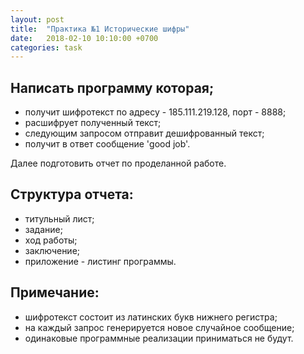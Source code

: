 ```yaml
---
layout: post
title:  "Практика №1 Исторические шифры"
date:   2018-02-10 10:10:00 +0700
categories: task
---
```


## Написать программу которая;

* получит шифротекст по адресу - 185.111.219.128, порт - 8888;
* расшифрует полученный текст;
* следующим запросом отправит дешифрованный текст;
* получит в ответ сообщение 'good job'.

Далее подготовить отчет по проделанной работе.

## Структура отчета:

* титульный лист;
* задание;
* ход работы;
* заключение;
* приложение - листинг программы.

## Примечание:

* шифротекст состоит из латинских букв нижнего регистра;
* на каждый запрос генерируется новое случайное сообщение;
* одинаковые программные реализации приниматься не будут.
